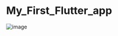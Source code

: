 # My_First_Flutter_app
![image](https://github.com/user-attachments/assets/582223c7-073a-48ba-82d5-1d14b2b074d8)

 
